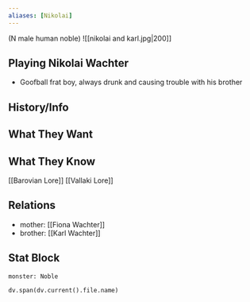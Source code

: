 ```yaml
---
aliases: [Nikolai]
---
```

(N male human noble)
![[nikolai and karl.jpg|200]]
## Playing Nikolai Wachter
- Goofball frat boy, always drunk and causing trouble with his brother

## History/Info

## What They Want

## What They Know
[[Barovian Lore]]
[[Vallaki Lore]]

## Relations
- mother: [[Fiona Wachter]]
- brother: [[Karl Wachter]]

## Stat Block

```statblock
monster: Noble
```

```dataviewjs
dv.span(dv.current().file.name)
```
